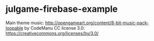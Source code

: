 # julgame-firebase-example

Main theme music: http://opengameart.org/content/8-bit-music-pack-loopable 
by CodeManu
CC license 3.0: https://creativecommons.org/licenses/by/3.0/
